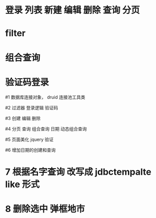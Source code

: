 # 登录 列表 新建 编辑 删除 查询 分页
# filter
# 组合查询
# 验证码登录

#1 数据库连接对象， druid 连接池工具类

#2 过滤器 登录逻辑 验证码

#3 创建 编辑 删除

#4 分页 查询 组合查询  日期 动态组合查询

#5 页面美化 jquery 验证

#6 增加日期的创建和查询

# 7 根据名字查询  改写成 jdbctempalte like 形式

# 8 删除选中  弹框地市


